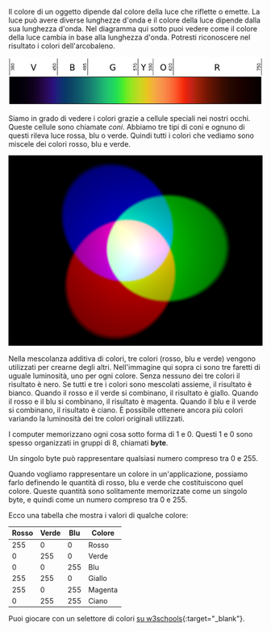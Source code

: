 Il colore di un oggetto dipende dal colore della luce che riflette o emette. La luce può avere diverse lunghezze d'onda e il colore della luce dipende dalla sua lunghezza d'onda. Nel diagramma qui sotto puoi vedere come il colore della luce cambia in base alla lunghezza d'onda. Potresti riconoscere nel risultato i colori dell'arcobaleno.

![Spettro visibile](images/linear-visible-spectrum.png)

Siamo in grado di vedere i colori grazie a cellule speciali nei nostri occhi. Queste cellule sono chiamate *coni*. Abbiamo tre tipi di coni e ognuno di questi rileva luce rossa, blu o verde. Quindi tutti i colori che vediamo sono miscele dei colori rosso, blu e verde.

![Mescolanza additiva di colori](images/additive-colour-mixing.png)

Nella mescolanza additiva di colori, tre colori (rosso, blu e verde) vengono utilizzati per crearne degli altri. Nell'immagine qui sopra ci sono tre faretti di uguale luminosità, uno per ogni colore. Senza nessuno dei tre colori il risultato è nero. Se tutti e tre i colori sono mescolati assieme, il risultato è bianco. Quando il rosso e il verde si combinano, il risultato è giallo. Quando il rosso e il blu si combinano, il risultato è magenta. Quando il blu e il verde si combinano, il risultato è ciano. È possibile ottenere ancora più colori variando la luminosità dei tre colori originali utilizzati.

I computer memorizzano ogni cosa sotto forma di 1 e 0. Questi 1 e 0 sono spesso organizzati in gruppi di 8, chiamati **byte**.

Un singolo byte può rappresentare qualsiasi numero compreso tra 0 e 255.

Quando vogliamo rappresentare un colore in un'applicazione, possiamo farlo definendo le quantità di rosso, blu e verde che costituiscono quel colore. Queste quantità sono solitamente memorizzate come un singolo byte, e quindi come un numero compreso tra 0 e 255.

Ecco una tabella che mostra i valori di qualche colore:

| Rosso | Verde | Blu | Colore  |
| ----- | ----- | --- | ------- |
| 255   | 0     | 0   | Rosso   |
| 0     | 255   | 0   | Verde   |
| 0     | 0     | 255 | Blu     |
| 255   | 255   | 0   | Giallo  |
| 255   | 0     | 255 | Magenta |
| 0     | 255   | 255 | Ciano   |

Puoi giocare con un selettore di colori [su w3schools](https://www.w3schools.com/colors/colors_rgb.asp){:target="_blank"}.